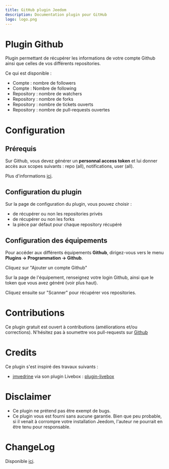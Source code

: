 ```yaml
---
title: GitHub plugin Jeedom
description: Documentation plugin pour GitHub
logo: logo.png
---
```


# Plugin Github

Plugin permettant de récupérer les informations de votre compte Github ainsi que celles de vos différents repositories.

Ce qui est disponible :
- Compte : nombre de followers
- Compte : Nombre de following
- Repository : nombre de watchers
- Repository : nombre de forks
- Repository : nombre de tickets ouverts
- Repository : nombre de pull-requests ouvertes

# Configuration

## Prérequis

Sur Github, vous devez générer un **personnal access token** et lui donner accès aux scopes suivants : repo (all), notifications, user (all). 

Plus d'informations [ici](https://docs.github.com/en/free-pro-team@latest/github/authenticating-to-github/creating-a-personal-access-token).

## Configuration du plugin

Sur la page de configuration du plugin, vous pouvez choisir :
- de récupérer ou non les repositories privés
- de récupérer ou non les forks
- la pièce par défaut pour chaque repository récupéré

## Configuration des équipements

Pour accéder aux différents équipements **Github**, dirigez-vous vers le menu **Plugins → Programmation → Github**.

Cliquez sur "Ajouter un compte Github"

Sur la page de l'équipement, renseignez votre login Github, ainsi que le token que vous avez généré (voir plus haut).

Cliquez ensuite sur "Scanner" pour récupérer vos repositories.

# Contributions

Ce plugin gratuit est ouvert à contributions (améliorations et/ou corrections). N'hésitez pas à soumettre vos pull-requests sur <a href="https://github.com/hugoKs3/plugin-github" target="_blank">Github</a>

# Credits

Ce plugin s'est inspiré des travaux suivants :

- [jmvedrine](https://github.com/jmvedrine) via son plugin Livebox : [plugin-livebox](https://github.com/jmvedrine/plugin-livebox)

# Disclaimer

-   Ce plugin ne prétend pas être exempt de bugs.
-   Ce plugin vous est fourni sans aucune garantie. Bien que peu probable, si il venait à corrompre votre installation Jeedom, l'auteur ne pourrait en être tenu pour responsable.

# ChangeLog
Disponible [ici](./changelog.html).
